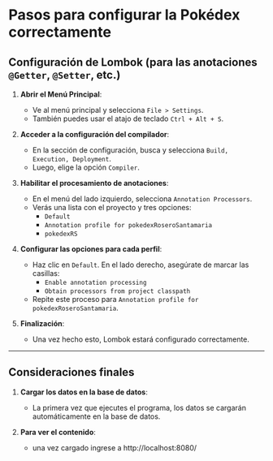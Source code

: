 # Pasos para configurar la Pokédex correctamente

## Configuración de Lombok (para las anotaciones `@Getter`, `@Setter`, etc.)

1. **Abrir el Menú Principal**:
    - Ve al menú principal y selecciona `File > Settings`.
    - También puedes usar el atajo de teclado `Ctrl + Alt + S`.

2. **Acceder a la configuración del compilador**:
    - En la sección de configuración, busca y selecciona `Build, Execution, Deployment`.
    - Luego, elige la opción `Compiler`.

3. **Habilitar el procesamiento de anotaciones**:
    - En el menú del lado izquierdo, selecciona `Annotation Processors`.
    - Verás una lista con el proyecto y tres opciones:
      - `Default`
      - `Annotation profile for pokedexRoseroSantamaria`
      - `pokedexRS`

4. **Configurar las opciones para cada perfil**:
    - Haz clic en `Default`. En el lado derecho, asegúrate de marcar las casillas:
      - `Enable annotation processing`
      - `Obtain processors from project classpath`
    - Repite este proceso para `Annotation profile for pokedexRoseroSantamaria`.

5. **Finalización**:
    - Una vez hecho esto, Lombok estará configurado correctamente.

---

## Consideraciones finales

1. **Cargar los datos en la base de datos**:
    - La primera vez que ejecutes el programa, los datos se cargarán automáticamente en la base de datos.
    
2. **Para ver el contenido**:
    - una vez cargado ingrese a http://localhost:8080/
